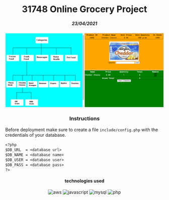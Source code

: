 <h1 align="center">31748 Online Grocery Project</h1>
<h5 align="center">23/04/2021</h5>

![sample](images/screenshot.png)

<h3 align="center">Instructions</h3>

Before deployment make sure to create a file `include/config.php` with the credentials of your database.

```
<?php
$DB_URL  = <database url>
$DB_NAME = <database name>
$DB_USER = <database user>
$DB_PASS = <database pass>
?>
```

<h4 align="center">technologies used</h4>
<div align="center">
   <img alt="aws" src="https://img.shields.io/badge/-AWS-black?logo=amazon%20aws&logoColor=gold">
   <img alt="javascript" src="https://img.shields.io/badge/-JavaScript-black?logo=javascript">
   <img alt="mysql" src="https://img.shields.io/badge/-MySQL-black?logo=mysql&logoColor=cyan">
   <img alt="php" src="https://img.shields.io/badge/-PHP-black?logo=php">
</div>
